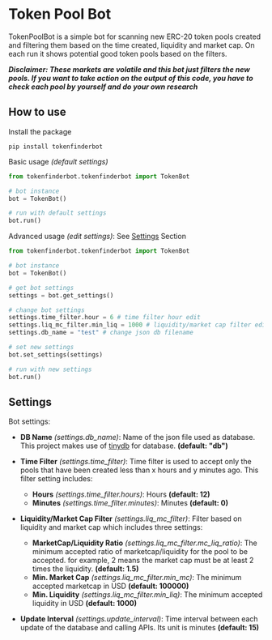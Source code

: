 # Token Pool Bot
TokenPoolBot is a simple bot for scanning new ERC-20 token pools created and filtering them based on the time created, liquidity and market cap. 
On each run it shows potential good token pools based on the filters.

_**Disclaimer: These markets are volatile and this bot just filters the new pools. If you want to take action on the output of this code, you have to check each pool by yourself and do your own research**_

## How to use
Install the package
```
pip install tokenfinderbot
```

Basic usage _(default settings)_
```python
from tokenfinderbot.tokenfinderbot import TokenBot

# bot instance
bot = TokenBot()

# run with default settings
bot.run()
```

Advanced usage _(edit settings)_: See [Settings](#settings) Section
```python
from tokenfinderbot.tokenfinderbot import TokenBot

# bot instance
bot = TokenBot()

# get bot settings
settings = bot.get_settings()

# change bot settings
settings.time_filter.hour = 6 # time filter hour edit
settings.liq_mc_filter.min_liq = 1000 # liquidity/market cap filter edit for min. liquidity
settings.db_name = "test" # change json db filename

# set new settings
bot.set_settings(settings)

# run with new settings
bot.run()
```

## Settings
Bot settings:

- **DB Name** _(settings.db_name)_: Name of the json file used as database. This project makes use of [tinydb](https://pypi.org/project/tinydb/) for database. **(default: "db")**

- **Time Filter** _(settings.time_filter)_: Time filter is used to accept only the pools that have been created less than x hours and y minutes ago. This filter setting includes:
  - **Hours** _(settings.time_filter.hours)_: Hours **(default: 12)**
  - **Minutes** _(settings.time_filter.minutes)_: Minutes **(default: 0)**

- **Liquidity/Market Cap Filter** _(settings.liq_mc_filter)_: Filter based on liquidity and market cap which includes three settings:
  - **MarketCap/Liquidity Ratio** _(settings.liq_mc_filter.mc_liq_ratio)_: The minimum accepted ratio of marketcap/liquidity for the pool to be accepted. for example, 2 means the market cap must be at least 2 times the liquidity. **(default: 1.5)**
  - **Min. Market Cap** _(settings.liq_mc_filter.min_mc)_: The minimum accepted marketcap in USD **(default: 100000)**
  - **Min. Liquidity** _(settings.liq_mc_filter.min_liq)_: The minimum accepted liquidity in USD **(default: 1000)**

- **Update Interval** _(settings.update_interval)_: Time interval between each update of the database and calling APIs. Its unit is minutes **(default: 15)**